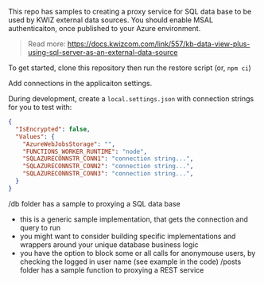 This repo has samples to creating a proxy service for SQL data base to be used by KWIZ external data sources.
You should enable MSAL authenticaiton, once published to your Azure environment.

> Read more: https://docs.kwizcom.com/link/557/kb-data-view-plus-using-sql-server-as-an-external-data-source

To get started, clone this repository then run the restore script (or, `npm ci`)

Add connections in the applicaiton settings.

During development, create a `local.settings.json` with connection strings for you to test with:
```json
{
  "IsEncrypted": false,
  "Values": {
    "AzureWebJobsStorage": "",
    "FUNCTIONS_WORKER_RUNTIME": "node",
    "SQLAZURECONNSTR_CONN1": "connection string...",
    "SQLAZURECONNSTR_CONN2": "connection string...",
    "SQLAZURECONNSTR_CONN3": "connection string...",
  }
}
```

/db folder has a sample to proxying a SQL data base
- this is a generic sample implementation, that gets the connection and query to run
- you might want to consider building specific implementations and wrappers around your unique database business logic
- you have the option to block some or all calls for anonymouse users, by checking the logged in user name (see example in the code)
/posts folder has a sample function to proxying a REST service